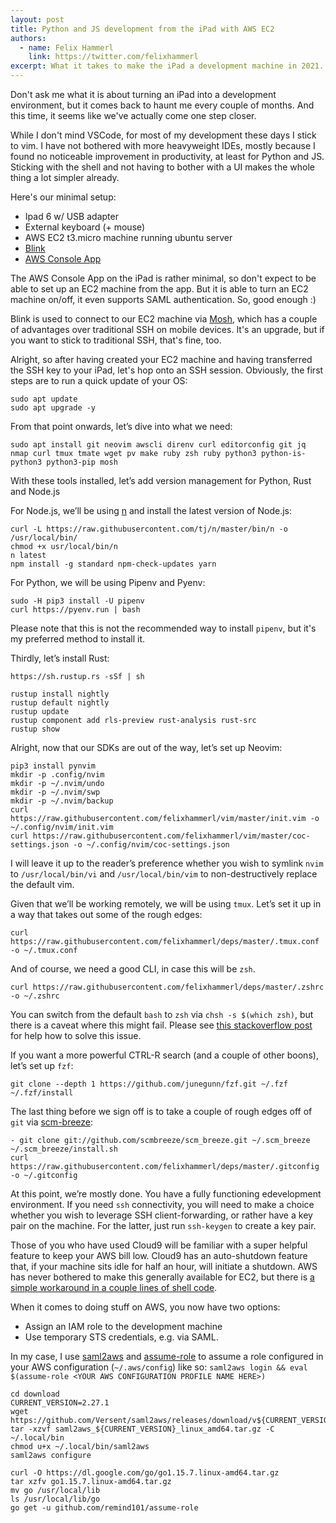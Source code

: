 ```yaml
---
layout: post
title: Python and JS development from the iPad with AWS EC2
authors:
  - name: Felix Hammerl
    link: https://twitter.com/felixhammerl
excerpt: What it takes to make the iPad a development machine in 2021.
---
```


Don't ask me what it is about turning an iPad into a development environment, but it comes back to haunt me every couple of months. And this time, it seems like we've actually come one step closer.

While I don't mind VSCode, for most of my development these days I stick to vim. I have not bothered with more heavyweight IDEs, mostly because I found no noticeable improvement in productivity, at least for Python and JS. Sticking with the shell and not having to bother with a UI makes the whole thing a lot simpler already.

Here's our minimal setup:

* Ipad 6 w/ USB adapter
* External keyboard (+ mouse)
* AWS EC2 t3.micro machine running ubuntu server
* [Blink](https://blink.sh/)
* [AWS Console App](https://apps.apple.com/us/app/aws-console/id580990573)

The AWS Console App on the iPad is rather minimal, so don't expect to be able to set up an EC2 machine from the app. But it is able to turn an EC2 machine on/off, it even supports SAML authentication. So, good enough :)

Blink is used to connect to our EC2 machine via [Mosh](https://github.com/mobile-shell/mosh), which has a couple of advantages over traditional SSH on mobile devices. It's an upgrade, but if you want to stick to traditional SSH, that's fine, too.

Alright, so after having created your EC2 machine and having transferred the SSH key to your iPad, let's hop onto an SSH session. Obviously, the first steps are to run a quick update of your OS:
```
sudo apt update
sudo apt upgrade -y
```

From that point onwards, let’s dive into what we need:
```
sudo apt install git neovim awscli direnv curl editorconfig git jq nmap curl tmux tmate wget pv make ruby zsh ruby python3 python-is-python3 python3-pip mosh
```

With these tools installed, let’s add version management for Python, Rust and Node.js

For Node.js, we’ll be using [n](https://github.com/tj/n) and install the latest version of Node.js:
```
curl -L https://raw.githubusercontent.com/tj/n/master/bin/n -o /usr/local/bin/
chmod +x usr/local/bin/n
n latest
npm install -g standard npm-check-updates yarn
```

For Python, we will be using Pipenv and Pyenv:
```
sudo -H pip3 install -U pipenv
curl https://pyenv.run | bash
```

Please note that this is not the recommended way to install `pipenv`, but it's my preferred method to install it.

Thirdly, let’s install Rust:
```
https://sh.rustup.rs -sSf | sh

rustup install nightly
rustup default nightly
rustup update
rustup component add rls-preview rust-analysis rust-src
rustup show
```

Alright, now that our SDKs are out of the way, let’s set up Neovim:
```
pip3 install pynvim
mkdir -p .config/nvim
mkdir -p ~/.nvim/undo
mkdir -p ~/.nvim/swp
mkdir -p ~/.nvim/backup
curl https://raw.githubusercontent.com/felixhammerl/vim/master/init.vim -o ~/.config/nvim/init.vim
curl https://raw.githubusercontent.com/felixhammerl/vim/master/coc-settings.json -o ~/.config/nvim/coc-settings.json
```

I will leave it up to the reader’s preference whether you wish to symlink `nvim` to `/usr/local/bin/vi` and `/usr/local/bin/vim` to non-destructively replace the default vim.

Given that we’ll be working remotely, we will be using `tmux`. Let’s set it up in a way that takes out some of the rough edges:
```
curl https://raw.githubusercontent.com/felixhammerl/deps/master/.tmux.conf -o ~/.tmux.conf
```

And of course, we need a good CLI, in case this will be `zsh`.
```
curl https://raw.githubusercontent.com/felixhammerl/deps/master/.zshrc -o ~/.zshrc
```

You can switch from the default `bash` to `zsh` via `chsh -s $(which zsh)`, but there is a caveat where this might fail. Please see [this stackoverflow post](https://askubuntu.com/questions/812420/chsh-always-asking-a-password-and-get-pam-authentication-failure) for help how to solve this issue.

If you want a more powerful CTRL-R search (and a couple of other boons), let’s set up `fzf`:
```
git clone --depth 1 https://github.com/junegunn/fzf.git ~/.fzf
~/.fzf/install
```

The last thing before we sign off is to take a couple of rough edges off of `git` via [scm-breeze](https://github.com/scmbreeze/scm_breeze):
```
- git clone git://github.com/scmbreeze/scm_breeze.git ~/.scm_breeze
~/.scm_breeze/install.sh
curl https://raw.githubusercontent.com/felixhammerl/deps/master/.gitconfig -o ~/.gitconfig
```

At this point, we’re mostly done. You have a fully functioning edevelopment environment. If you need `ssh` connectivity, you will need to make a choice whether you wish to leverage SSH client-forwarding, or rather have a key pair on the machine. For the latter, just run `ssh-keygen` to create a key pair.

Those of you who have used Cloud9 will be familiar with a super helpful feature to keep your AWS bill low. Cloud9 has an auto-shutdown feature that, if your machine sits idle for half an hour, will initiate a shutdown. AWS has never bothered to make this generally available for EC2, but there is [a simple workaround in a couple lines of shell code](https://github.com/holmesal/ec2-auto-shutdown).

When it comes to doing stuff on AWS, you now have two options:

* Assign an IAM role to the development machine
* Use temporary STS credentials, e.g. via SAML. 

In my case, I use [saml2aws](https://github.com/Versent/saml2aws) and [assume-role](https://github.com/remind101/assume-role) to assume a role configured in your AWS configuration (`~/.aws/config`) like so: `saml2aws login && eval $(assume-role <YOUR AWS CONFIGURATION PROFILE NAME HERE>)`
```
cd download
CURRENT_VERSION=2.27.1
wget https://github.com/Versent/saml2aws/releases/download/v${CURRENT_VERSION}/saml2aws_${CURRENT_VERSION}_linux_amd64.tar.gz
tar -xzvf saml2aws_${CURRENT_VERSION}_linux_amd64.tar.gz -C ~/.local/bin
chmod u+x ~/.local/bin/saml2aws
saml2aws configure

curl -O https://dl.google.com/go/go1.15.7.linux-amd64.tar.gz
tar xzfv go1.15.7.linux-amd64.tar.gz
mv go /usr/local/lib
ls /usr/local/lib/go
go get -u github.com/remind101/assume-role
```

